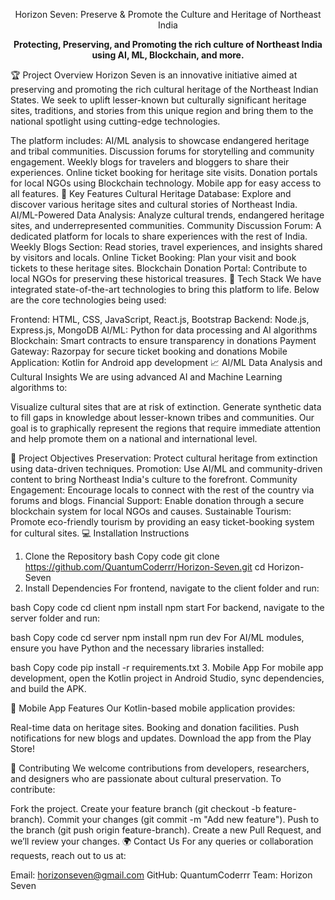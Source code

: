 <p align="center">Horizon Seven: Preserve & Promote the Culture and Heritage of Northeast India</p>
<p align="center"><strong>Protecting, Preserving, and Promoting the rich culture of Northeast India using AI, ML, Blockchain, and more.</strong></p>
🏆 Project Overview
Horizon Seven is an innovative initiative aimed at preserving and promoting the rich cultural heritage of the Northeast Indian States. We seek to uplift lesser-known but culturally significant heritage sites, traditions, and stories from this unique region and bring them to the national spotlight using cutting-edge technologies.

The platform includes:
AI/ML analysis to showcase endangered heritage and tribal communities.
Discussion forums for storytelling and community engagement.
Weekly blogs for travelers and bloggers to share their experiences.
Online ticket booking for heritage site visits.
Donation portals for local NGOs using Blockchain technology.
Mobile app for easy access to all features.
🌟 Key Features
Cultural Heritage Database: Explore and discover various heritage sites and cultural stories of Northeast India.
AI/ML-Powered Data Analysis: Analyze cultural trends, endangered heritage sites, and underrepresented communities.
Community Discussion Forum: A dedicated platform for locals to share experiences with the rest of India.
Weekly Blogs Section: Read stories, travel experiences, and insights shared by visitors and locals.
Online Ticket Booking: Plan your visit and book tickets to these heritage sites.
Blockchain Donation Portal: Contribute to local NGOs for preserving these historical treasures.
🚀 Tech Stack
We have integrated state-of-the-art technologies to bring this platform to life. Below are the core technologies being used:

Frontend: HTML, CSS, JavaScript, React.js, Bootstrap
Backend: Node.js, Express.js, MongoDB
AI/ML: Python for data processing and AI algorithms
Blockchain: Smart contracts to ensure transparency in donations
Payment Gateway: Razorpay for secure ticket booking and donations
Mobile Application: Kotlin for Android app development
📈 AI/ML Data Analysis and Cultural Insights
We are using advanced AI and Machine Learning algorithms to:

Visualize cultural sites that are at risk of extinction.
Generate synthetic data to fill gaps in knowledge about lesser-known tribes and communities.
Our goal is to graphically represent the regions that require immediate attention and help promote them on a national and international level.

🎯 Project Objectives
Preservation: Protect cultural heritage from extinction using data-driven techniques.
Promotion: Use AI/ML and community-driven content to bring Northeast India's culture to the forefront.
Community Engagement: Encourage locals to connect with the rest of the country via forums and blogs.
Financial Support: Enable donation through a secure blockchain system for local NGOs and causes.
Sustainable Tourism: Promote eco-friendly tourism by providing an easy ticket-booking system for cultural sites.
💻 Installation Instructions
1. Clone the Repository
bash
Copy code
git clone https://github.com/QuantumCoderrr/Horizon-Seven.git
cd Horizon-Seven
2. Install Dependencies
For frontend, navigate to the client folder and run:

bash
Copy code
cd client
npm install
npm start
For backend, navigate to the server folder and run:

bash
Copy code
cd server
npm install
npm run dev
For AI/ML modules, ensure you have Python and the necessary libraries installed:

bash
Copy code
pip install -r requirements.txt
3. Mobile App
For mobile app development, open the Kotlin project in Android Studio, sync dependencies, and build the APK.

📲 Mobile App Features
Our Kotlin-based mobile application provides:

Real-time data on heritage sites.
Booking and donation facilities.
Push notifications for new blogs and updates.
Download the app from the Play Store!

🤝 Contributing
We welcome contributions from developers, researchers, and designers who are passionate about cultural preservation. To contribute:

Fork the project.
Create your feature branch (git checkout -b feature-branch).
Commit your changes (git commit -m "Add new feature").
Push to the branch (git push origin feature-branch).
Create a new Pull Request, and we’ll review your changes.
🌍 Contact Us
For any queries or collaboration requests, reach out to us at:

Email: horizonseven@gmail.com
GitHub: QuantumCoderrr
Team: Horizon Seven
